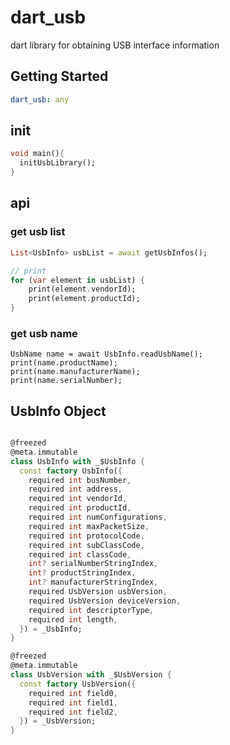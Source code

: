 # dart_usb

dart library for obtaining USB interface information

## Getting Started

```yaml
dart_usb: any
```

## init

```dart
void main(){
  initUsbLibrary();
}
```

## api 


### get usb list

```dart
List<UsbInfo> usbList = await getUsbInfos();

// print
for (var element in usbList) {
    print(element.vendorId);
    print(element.productId);
}
```

### get usb name

```
UsbName name = await UsbInfo.readUsbName();
print(name.productName);
print(name.manufacturerName);
print(name.serialNumber);
```





## UsbInfo Object

```dart

@freezed
@meta.immutable
class UsbInfo with _$UsbInfo {
  const factory UsbInfo({
    required int busNumber,
    required int address,
    required int vendorId,
    required int productId,
    required int numConfigurations,
    required int maxPacketSize,
    required int protocolCode,
    required int subClassCode,
    required int classCode,
    int? serialNumberStringIndex,
    int? productStringIndex,
    int? manufacturerStringIndex,
    required UsbVersion usbVersion,
    required UsbVersion deviceVersion,
    required int descriptorType,
    required int length,
  }) = _UsbInfo;
}

@freezed
@meta.immutable
class UsbVersion with _$UsbVersion {
  const factory UsbVersion({
    required int field0,
    required int field1,
    required int field2,
  }) = _UsbVersion;
}

```
